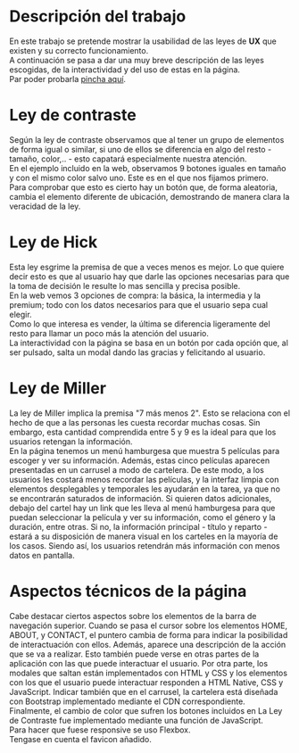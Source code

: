# Descripción del trabajo
En este trabajo se pretende mostrar la usabilidad de las leyes de **UX** que existen y su correcto 
funcionamiento.  
A continuación se pasa a dar una muy breve descripción de las leyes escogidas, de la interactividad 
y del uso de estas en la página.  
Par poder probarla [pincha aquí](https://fjlespinha.github.io/T4.1DevDoc_UX-UI-Accesibilidad-Inclusividad/).
# Ley de contraste
Según la ley de contraste observamos que al tener un grupo de elementos
de forma igual o similar, si uno de ellos se diferencia en algo del resto - tamaño,
color,.. - esto capatará especialmente nuestra atención.  
En el ejemplo incluido en la web, observamos 9 botones iguales en tamaño y con 
el mismo color salvo uno. Este es en el que nos fijamos primero.  
Para comprobar que esto es cierto hay un botón que, de forma aleatoria, cambia el elemento
diferente de ubicación, demostrando de manera clara la veracidad de la ley.

# Ley de Hick
Esta ley esgrime la premisa de que a veces menos es mejor. Lo que quiere decir esto
es que al usuario hay que darle las opciones necesarias para que la toma de decisión le resulte lo mas sencilla y precisa posible.  
En la web vemos 3 opciones de compra: la básica, la intermedia y la premium; todo 
con los datos necesarios para que el usuario sepa cual elegir.  
Como lo que interesa es vender, la última se diferencia ligeramente del resto para 
llamar un poco más la atención del usuario.  
La interactividad con la página se basa en un botón por cada opción que, al ser pulsado, 
salta un modal dando las gracias y felicitando al usuario.

# Ley de Miller
La ley de Miller implica la premisa "7 más menos 2". Esto se relaciona con el hecho de que a las personas les cuesta recordar 
muchas cosas. Sin embargo, esta cantidad comprendida entre 5 y 9 es la ideal para que los usuarios retengan la información.  
En la página tenemos un menú hamburgesa que muestra 5 películas para escoger y ver su información. 
Además, estas cinco películas aparecen presentadas en un carrusel a modo de cartelera. De este modo, a los usuarios les costará 
menos recordar las películas, y la interfaz limpia con elementos desplegables y temporales les ayudarán en la tarea, ya que no se encontrarán saturados de información. Si quieren datos adicionales, debajo del cartel hay un link que les lleva al menú 
hamburgesa para que puedan seleccionar la película y ver su información, como el género y 
la duración, entre otras. Si no, la información principal - título y reparto - estará a su disposición de manera visual en los carteles en la mayoría de los casos. Siendo así, los usuarios retendrán más información con menos datos en pantalla.

# Aspectos técnicos de la página
Cabe destacar ciertos aspectos sobre los elementos de la barra de navegación superior.
Cuando se pasa el cursor sobre los elementos HOME, ABOUT, y CONTACT, el puntero cambia de forma para indicar la posibilidad de interactuación con ellos. Además, aparece una descripción de la acción que se va a realizar. Esto también puede verse en otras partes de la aplicación con las que puede interactuar el usuario.
Por otra parte, los modales que saltan están implementados con HTML y CSS y
los elementos con los que el usuario puede interactuar responden a HTML Native, CSS y JavaScript.
Indicar también que en el carrusel, la cartelera está diseñada con Bootstrap implementado mediante el CDN correspondiente.  
Finalmente, el cambio de color que sufren los botones incluidos en La Ley de Contraste fue implementado mediante una función de JavaScript.  
Para hacer que fuese responsive se uso Flexbox.  
Tengase en cuenta el favicon añadido.

